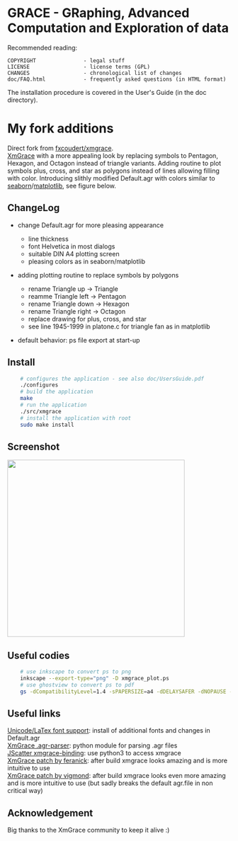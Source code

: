 # GRACE - GRaphing, Advanced Computation and Exploration of data

Recommended reading:

```
COPYRIGHT               - legal stuff
LICENSE                 - license terms (GPL)
CHANGES                 - chronological list of changes
doc/FAQ.html            - frequently asked questions (in HTML format)
```

The installation procedure is covered in the User's Guide
(in the doc directory).

# My fork additions

Direct fork from [fxcoudert/xmgrace](https://github.com/fxcoudert/xmgrace).<br/>
[XmGrace](http://plasma-gate.weizmann.ac.il/Grace/) with a more appealing look by replacing symbols to Pentagon, Hexagon, and Octagon instead of triangle variants.
Adding routine to plot symbols plus, cross, and star as polygons instead of lines allowing filling with color.
Introducing slithly modified Default.agr with colors similar to [seaborn](https://seaborn.pydata.org/)/[matplotlib](https://matplotlib.org/), see figure below.

## ChangeLog

- change Default.agr for more pleasing appearance
  - line thickness
  - font Helvetica in most dialogs
  - suitable DIN A4 plotting screen
  - pleasing colors as in seaborn/matplotlib
    
- adding plotting routine to replace symbols by polygons
  - rename Triangle up -> Triangle
  - reamme Triangle left -> Pentagon
  - rename Triangle down -> Hexagon
  - rename Triangle right -> Octagon
  - replace drawing for plus, cross, and star
  - see line 1945-1999 in platone.c for triangle fan as in matplotlib

- default behavior: ps file export at start-up

## Install

````sh
    # configures the application - see also doc/UsersGuide.pdf
    ./configures
    # build the application
    make
    # run the application
    ./src/xmgrace
    # install the application with root
    sudo make install
````

## Screenshot
<img src="https://user-images.githubusercontent.com/16195016/115552842-07de8e80-a2ad-11eb-8e5a-a3fbd8dfd998.png" width="400" />

## Useful codies
````sh
    # use inkscape to convert ps to png
    inkscape --export-type="png" -D xmgrace_plot.ps
    # use ghostview to convert ps to pdf
    gs -dCompatibilityLevel=1.4 -sPAPERSIZE=a4 -dDELAYSAFER -dNOPAUSE -dBATCH -sDEVICE=pdfwrite -dEmbedAllFonts=true -sOutputFile=xmgrace_plot.pdf -DPDFSETTINGS=/prepress -c "<</Orientation 3>> setpagedevice" -f xmgrace_plot.ps
````

## Useful links
[Unicode/LaTex font support](https://github.com/alejandrogallo/xmgrace): install of additional fonts and changes in Default.agr<br/>
[XmGrace .agr-parser](https://github.com/goerz/xmgrace_parser): python module for parsing .agr files<br/>
[JScatter xmgrace-binding](https://gitlab.com/biehl/jscatter/-/blob/master/src/jscatter/graceplot.py): use python3 to access xmgrace<br/>
[XmGrace patch by feranick](https://github.com/feranick/grace-extended): after build xmgrace looks amazing and is more intuitive to use<br/>
[XmGrace patch by vigmond](https://github.com/vigmond/xmgrace-patch): after build xmgrace looks even more amazing and is more intuitive to use (but sadly breaks the default agr.file in non critical way)<br/>

## Acknowledgement

Big thanks to the XmGrace community to keep it alive :)
